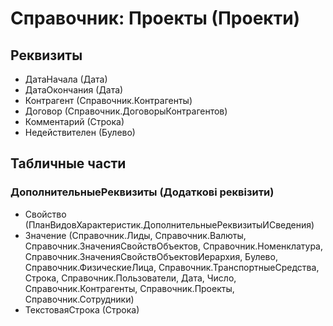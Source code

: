 ﻿# Справочник: Проекты (Проекти)

## Реквизиты

- ДатаНачала (Дата)
- ДатаОкончания (Дата)
- Контрагент (Справочник.Контрагенты)
- Договор (Справочник.ДоговорыКонтрагентов)
- Комментарий (Строка)
- Недействителен (Булево)

## Табличные части

### ДополнительныеРеквизиты (Додаткові реквізити)

- Свойство (ПланВидовХарактеристик.ДополнительныеРеквизитыИСведения)
- Значение (Справочник.Лиды, Справочник.Валюты, Справочник.ЗначенияСвойствОбъектов, Справочник.Номенклатура, Справочник.ЗначенияСвойствОбъектовИерархия, Булево, Справочник.ФизическиеЛица, Справочник.ТранспортныеСредства, Строка, Справочник.Пользователи, Дата, Число, Справочник.Контрагенты, Справочник.Проекты, Справочник.Сотрудники)
- ТекстоваяСтрока (Строка)


